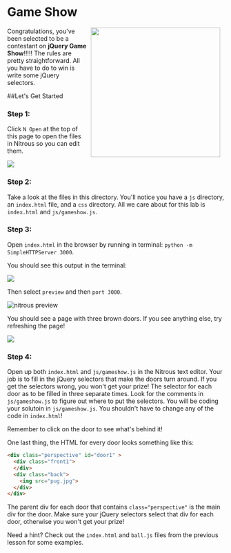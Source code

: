 # Game Show

<img src="https://s3.amazonaws.com/after-school-assets/giphy_360.png.gif" align="right" width="300px" hspace="10">

Congratulations, you've been selected to be a contestant on **jQuery Game Show**!!!!! The rules are pretty straightforward. All you have to do to win is write some jQuery selectors.

##Let's Get Started

### Step 1:

Click `N Open` at the top of this page to open the files in Nitrous so you can edit them.

<img src="https://s3.amazonaws.com/after-school-assets/new-open-in-nitrous.png">

### Step 2: 

Take a look at the files in this directory. You'll notice you have a `js` directory, an `index.html` file, and a `css` directory. All we care about for this lab is `index.html` and  `js/gameshow.js`.

### Step 3:

Open `index.html` in the browser by running in terminal: `python -m SimpleHTTPServer 3000`.

You should see this output in the terminal:

<img src="https://s3.amazonaws.com/after-school-assets/started-server.png">

Then select `preview` and then `port 3000`.

<img src="https://s3.amazonaws.com/after-school-assets/nitrous-preview.png" alt="nitrous preview">

You should see a page with three brown doors. If you see anything else, try refreshing the page!

<img src="https://s3.amazonaws.com/after-school-assets/doors.png">

### Step 4:

Open up both `index.html` and `js/gameshow.js` in the Nitrous text editor. Your job is to fill in the jQuery selectors that make the doors turn around. If you get the selectors wrong, you won't get your prize! The selector for each door as to be filled in three separate times. Look for the comments in `js/gameshow.js` to figure out where to put the selectors. You will be coding your solutoin in `js/gameshow.js`. You shouldn't have to change any of the code in `index.html`!

Remember to click on the door to see what's behind it!

One last thing, the HTML for every door looks something like this:

```html
<div class="perspective" id="door1" >
  <div class="front1">
  </div>
  <div class="back">
    <img src="pug.jpg">
  </div> 
</div>
```

The parent div for each door that contains `class="perspective"` is the main div for the door. Make sure your jQuery selectors select that div for each door, otherwise you won't get your prize!

Need a hint? Check out the `index.html` and `ball.js` files from the previous lesson for some examples.



